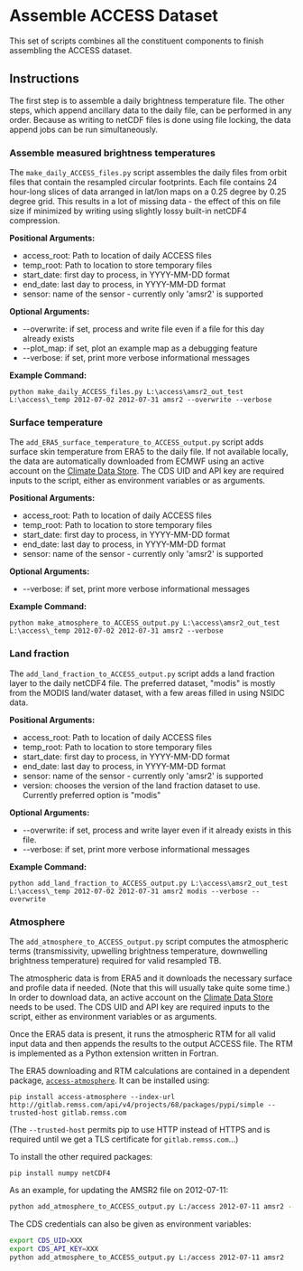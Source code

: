# Assemble ACCESS Dataset

This set of scripts combines all the constituent components to finish assembling
the ACCESS dataset.

## Instructions

The first step is to assemble a daily brightness temperature file.  The other steps,
which append ancillary data to the daily file, can be performed in any order.  Because
as writing to netCDF files is done using file locking, the data append jobs can be run 
simultaneously.

### Assemble measured brightness temperatures

The `make_daily_ACCESS_files.py` script assembles the daily files from orbit files that contain the 
resampled circular footprints. Each file contains 24 hour-long slices of data arranged in lat/lon maps
on a 0.25 degree by 0.25 degree grid.  This results in a lot of missing data - the effect of this on file 
size if minimized by writing using slightly lossy built-in netCDF4 compression.

**Positional Arguments:**
- access_root: Path to location of daily ACCESS files
- temp_root: Path to location to store temporary files
- start_date: first day to process, in YYYY-MM-DD format
- end_date: last day to process, in YYYY-MM-DD format
- sensor: name of the sensor - currently only 'amsr2' is supported

**Optional Arguments:**
- --overwrite: if set, process and write file even if a file for this day already exists
- --plot_map: if set, plot an example map as a debugging feature
- --verbose: if set, print more verbose informational messages

**Example Command:**
```
python make_daily_ACCESS_files.py L:\access\amsr2_out_test L:\access\_temp 2012-07-02 2012-07-31 amsr2 --overwrite --verbose
```

### Surface temperature
The `add_ERA5_surface_temperature_to_ACCESS_output.py` script adds surface skin temperature from 
ERA5 to the daily file.
If not available locally, the data are automatically downloaded from ECMWF using
an active account on the [Climate Data Store](https://cds.climate.copernicus.eu/). 
The CDS UID and API key are required inputs to the script, either as environment 
variables or as arguments.

**Positional Arguments:**
- access_root: Path to location of daily ACCESS files
- temp_root: Path to location to store temporary files
- start_date: first day to process, in YYYY-MM-DD format
- end_date: last day to process, in YYYY-MM-DD format
- sensor: name of the sensor - currently only 'amsr2' is supported

**Optional Arguments:**
- --verbose: if set, print more verbose informational messages

**Example Command:**
```
python make_atmosphere_to_ACCESS_output.py L:\access\amsr2_out_test L:\access\_temp 2012-07-02 2012-07-31 amsr2 --verbose
```
### Land fraction
The `add_land_fraction_to_ACCESS_output.py` script adds a land fraction layer to the daily netCDF4 file.  The preferred dataset,
"modis" is mostly from the MODIS land/water dataset, with a few areas filled in using NSIDC data.

**Positional Arguments:**
- access_root: Path to location of daily ACCESS files
- temp_root: Path to location to store temporary files
- start_date: first day to process, in YYYY-MM-DD format
- end_date: last day to process, in YYYY-MM-DD format
- sensor: name of the sensor - currently only 'amsr2' is supported
- version: chooses the version of the land fraction dataset to use.  Currently preferred option is "modis"

**Optional Arguments:**
- --overwrite: if set, process and write layer even if it already exists in this file.
- --verbose: if set, print more verbose informational messages

**Example Command:**
```
python add_land_fraction_to_ACCESS_output.py L:\access\amsr2_out_test L:\access\_temp 2012-07-02 2012-07-31 amsr2 modis --verbose --overwrite
```

### Atmosphere

The `add_atmosphere_to_ACCESS_output.py` script computes the atmospheric terms
(transmissivity, upwelling brightness temperature, downwelling brightness
temperature) required for valid resampled TB.

The atmospheric data is from ERA5 and it downloads the necessary surface and
profile data if needed. (Note that this will usually take quite some time.) In
order to download data, an active account on the [Climate Data
Store](https://cds.climate.copernicus.eu/) needs to be used. The CDS UID
and API key are required inputs to the script, either as environment variables
or as arguments.

Once the ERA5 data is present, it runs the atmospheric RTM for all valid input
data and then appends the results to the output ACCESS file. The RTM is
implemented as a Python extension written in Fortran.

The ERA5 downloading and RTM calculations are contained in a dependent package,
[`access-atmosphere`](http://gitlab.remss.com/access/atmospheric-rtm). It can be
installed using:

```
pip install access-atmosphere --index-url http://gitlab.remss.com/api/v4/projects/68/packages/pypi/simple --trusted-host gitlab.remss.com
```

(The `--trusted-host` permits pip to use HTTP instead of HTTPS and is required until we get a TLS certificate for `gitlab.remss.com`...)

To install the other required packages:
```
pip install numpy netCDF4
```

As an example, for updating the AMSR2 file on 2012-07-11:

```bash
python add_atmosphere_to_ACCESS_output.py L:/access 2012-07-11 amsr2 --user $CDS_UID --key $CDS_API_KEY
```

The CDS credentials can also be given as environment variables:

```bash
export CDS_UID=XXX
export CDS_API_KEY=XXX
python add_atmosphere_to_ACCESS_output.py L:/access 2012-07-11 amsr2
```
